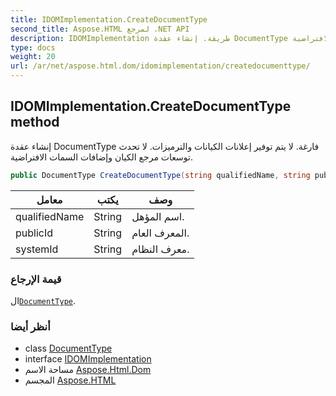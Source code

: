 ```yaml
---
title: IDOMImplementation.CreateDocumentType
second_title: Aspose.HTML لمرجع .NET API
description: IDOMImplementation طريقة. إنشاء عقدة DocumentType فارغة. لا يتم توفير إعلانات الكيانات والترميزات. لا تحدث توسعات مرجع الكيان وإضافات السمات الافتراضية.
type: docs
weight: 20
url: /ar/net/aspose.html.dom/idomimplementation/createdocumenttype/
---
```

## IDOMImplementation.CreateDocumentType method

إنشاء عقدة DocumentType فارغة. لا يتم توفير إعلانات الكيانات والترميزات. لا تحدث توسعات مرجع الكيان وإضافات السمات الافتراضية.

```csharp
public DocumentType CreateDocumentType(string qualifiedName, string publicId, string systemId)
```

| معامل | يكتب | وصف |
| --- | --- | --- |
| qualifiedName | String | اسم المؤهل. |
| publicId | String | المعرف العام. |
| systemId | String | معرف النظام. |

### قيمة الإرجاع

ال[`DocumentType`](../../documenttype/).

### أنظر أيضا

* class [DocumentType](../../documenttype/)
* interface [IDOMImplementation](../)
* مساحة الاسم [Aspose.Html.Dom](../../idomimplementation/)
* المجسم [Aspose.HTML](../../../)


